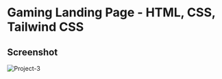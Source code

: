 # Gaming Landing Page - HTML, CSS, Tailwind CSS

## Screenshot

![Project-3](./Gaming_Landing_Page.png)